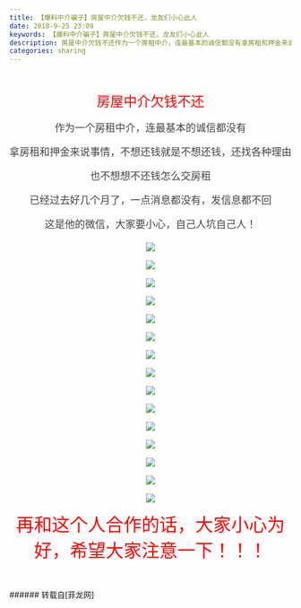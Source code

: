 ```yaml
---
title: 【爆料中介骗子】房屋中介欠钱不还，龙友们小心此人
date: 2018-9-25 23:09
keywords: 【爆料中介骗子】房屋中介欠钱不还，龙友们小心此人
description: 房屋中介欠钱不还作为一个房租中介，连最基本的诚信都没有拿房租和押金来说事情，不想还钱就是不想还钱，还找各种理由也不想想不还钱怎么交房租已经过去好几个月了，一点消息都没有，发信息都不回这是他的微信，大家要小心，自己人坑自己人！再和这个人合作的话，大家小心为好，希望大家注意一下！！！
categories: sharing
---
```

<td class="t_f" id="postmessage_1879974">

<br/>
<br/>
<div align="center"><font color="#444444"><font face="微软雅黑"><font style="font-size:16px"><font face="微软雅黑"><font size="5"><font color="#ff0000">房屋中介欠钱不还</font></font></font></font></font></font></div><br/>
<div align="center"><font color="#444444"><font face="微软雅黑"><font style="font-size:16px"><font face="微软雅黑"><font size="4">作为一个房租中介，连最基本的诚信都没有</font></font></font></font></font></div><br/>
<div align="center"><font color="#444444"><font face="微软雅黑"><font style="font-size:16px"><font face="微软雅黑"><font size="4">拿房租和押金来说事情，不想还钱就是不想还钱，</font><font size="4">还找各种理由</font></font></font></font></font></div><br/>
<div align="center"><font color="#444444"><font face="微软雅黑"><font style="font-size:16px"><font face="微软雅黑"><font size="4">也不想想不还钱怎么交房租</font></font></font></font></font></div><br/>
<div align="center"><font color="#444444"><font face="微软雅黑"><font style="font-size:16px"><font face="微软雅黑"><font size="4">已经过去好几个月了，一点消息都没有，发信息都不回</font></font></font></font></font></div><br/>
<div align="center"><font color="#444444"><font face="微软雅黑"><font style="font-size:16px"><font face="微软雅黑"><font size="4">这是他的微信，大家要小心，自己人坑自己人！</font></font></font></font></font></div><div align="center"><font color="#444444"><font face="微软雅黑"><font style="font-size:16px"><font face="微软雅黑"><font size="4"><br/>
</font></font></font></font></font></div><div align="center"><font color="#444444"><font face="微软雅黑"><font style="font-size:16px">

<img aid="951387" data-cf-modified-b79fac69ca50cc0012809bf6-="" file="data/attachment/forum/201809/25/230726d8eyeuotu8euu8u7.jpg.thumb.jpg" id="aimg_951387" inpost="1" onclick="" onmouseover="" src="http://www.flw.ph/data/attachment/forum/201809/25/230726d8eyeuotu8euu8u7.jpg" style="cursor:pointer" zoomfile="data/attachment/forum/201809/25/230726d8eyeuotu8euu8u7.jpg"/>


</font></font></font></div><div align="center"><font color="#444444"><font face="微软雅黑"><font style="font-size:16px">

<img aid="951388" data-cf-modified-b79fac69ca50cc0012809bf6-="" file="data/attachment/forum/201809/25/230727eg6f0991966nc01c.jpg.thumb.jpg" id="aimg_951388" inpost="1" onclick="" onmouseover="" src="http://www.flw.ph/data/attachment/forum/201809/25/230727eg6f0991966nc01c.jpg" style="cursor:pointer" zoomfile="data/attachment/forum/201809/25/230727eg6f0991966nc01c.jpg"/>


</font></font></font></div><div align="center"><font color="#444444"><font face="微软雅黑"><font style="font-size:16px">

<img aid="951389" data-cf-modified-b79fac69ca50cc0012809bf6-="" file="data/attachment/forum/201809/25/230727gzg76tsz6ddzxlhl.jpg.thumb.jpg" id="aimg_951389" inpost="1" onclick="" onmouseover="" src="http://www.flw.ph/data/attachment/forum/201809/25/230727gzg76tsz6ddzxlhl.jpg" style="cursor:pointer" zoomfile="data/attachment/forum/201809/25/230727gzg76tsz6ddzxlhl.jpg"/>


</font></font></font></div><div align="center"><font color="#444444"><font face="微软雅黑"><font style="font-size:16px">

<img aid="951390" data-cf-modified-b79fac69ca50cc0012809bf6-="" file="data/attachment/forum/201809/25/230728b9zt5b9klb3cc8ck.jpg.thumb.jpg" id="aimg_951390" inpost="1" onclick="" onmouseover="" src="http://www.flw.ph/data/attachment/forum/201809/25/230728b9zt5b9klb3cc8ck.jpg" style="cursor:pointer" zoomfile="data/attachment/forum/201809/25/230728b9zt5b9klb3cc8ck.jpg"/>


</font></font></font></div><div align="center"><font color="#444444"><font face="微软雅黑"><font style="font-size:16px">

<img aid="951391" data-cf-modified-b79fac69ca50cc0012809bf6-="" file="data/attachment/forum/201809/25/230729k99dld1ps1zttdyd.jpg.thumb.jpg" id="aimg_951391" inpost="1" onclick="" onmouseover="" src="http://www.flw.ph/data/attachment/forum/201809/25/230729k99dld1ps1zttdyd.jpg" style="cursor:pointer" zoomfile="data/attachment/forum/201809/25/230729k99dld1ps1zttdyd.jpg"/>


</font></font></font></div><div align="center"><font color="#444444"><font face="微软雅黑"><font style="font-size:16px">

<img aid="951392" data-cf-modified-b79fac69ca50cc0012809bf6-="" file="data/attachment/forum/201809/25/230729hweyc5o6maa4e4ha.jpg.thumb.jpg" id="aimg_951392" inpost="1" onclick="" onmouseover="" src="http://www.flw.ph/data/attachment/forum/201809/25/230729hweyc5o6maa4e4ha.jpg" style="cursor:pointer" zoomfile="data/attachment/forum/201809/25/230729hweyc5o6maa4e4ha.jpg"/>


</font></font></font></div><div align="center"><font color="#444444"><font face="微软雅黑"><font style="font-size:16px">

<img aid="951393" data-cf-modified-b79fac69ca50cc0012809bf6-="" file="data/attachment/forum/201809/25/230729jp8stg61dt6jhvrd.jpg.thumb.jpg" id="aimg_951393" inpost="1" onclick="" onmouseover="" src="http://www.flw.ph/data/attachment/forum/201809/25/230729jp8stg61dt6jhvrd.jpg" style="cursor:pointer" zoomfile="data/attachment/forum/201809/25/230729jp8stg61dt6jhvrd.jpg"/>


</font></font></font></div><div align="center"><font color="#444444"><font face="微软雅黑"><font style="font-size:16px">

<img aid="951394" data-cf-modified-b79fac69ca50cc0012809bf6-="" file="data/attachment/forum/201809/25/230730lvnedlb0pmx0qd0q.jpg.thumb.jpg" id="aimg_951394" inpost="1" onclick="" onmouseover="" src="http://www.flw.ph/data/attachment/forum/201809/25/230730lvnedlb0pmx0qd0q.jpg" style="cursor:pointer" zoomfile="data/attachment/forum/201809/25/230730lvnedlb0pmx0qd0q.jpg"/>


</font></font></font></div><div align="center"><font color="#444444"><font face="微软雅黑"><font style="font-size:16px">

<img aid="951395" data-cf-modified-b79fac69ca50cc0012809bf6-="" file="data/attachment/forum/201809/25/230730rmmz1n7aya1chsou.jpg.thumb.jpg" id="aimg_951395" inpost="1" onclick="" onmouseover="" src="http://www.flw.ph/data/attachment/forum/201809/25/230730rmmz1n7aya1chsou.jpg" style="cursor:pointer" zoomfile="data/attachment/forum/201809/25/230730rmmz1n7aya1chsou.jpg"/>


</font></font></font></div><div align="center"><font color="#444444"><font face="微软雅黑"><font style="font-size:16px">

<img aid="951396" data-cf-modified-b79fac69ca50cc0012809bf6-="" file="data/attachment/forum/201809/25/230731tc4fczciiz4s933s.jpg.thumb.jpg" id="aimg_951396" inpost="1" onclick="" onmouseover="" src="http://www.flw.ph/data/attachment/forum/201809/25/230731tc4fczciiz4s933s.jpg" style="cursor:pointer" zoomfile="data/attachment/forum/201809/25/230731tc4fczciiz4s933s.jpg"/>


</font></font></font></div><div align="center"><font color="#444444"><font face="微软雅黑"><font style="font-size:16px">

<img aid="951397" data-cf-modified-b79fac69ca50cc0012809bf6-="" file="data/attachment/forum/201809/25/230731tj2c4tj4xxtbks4x.jpg.thumb.jpg" id="aimg_951397" inpost="1" onclick="" onmouseover="" src="http://www.flw.ph/data/attachment/forum/201809/25/230731tj2c4tj4xxtbks4x.jpg" style="cursor:pointer" zoomfile="data/attachment/forum/201809/25/230731tj2c4tj4xxtbks4x.jpg"/>


</font></font></font></div><div align="center"><font color="#444444"><font face="微软雅黑"><font style="font-size:16px">

<img aid="951398" data-cf-modified-b79fac69ca50cc0012809bf6-="" file="data/attachment/forum/201809/25/230731o5bfpbekhpzzg5eh.jpg.thumb.jpg" id="aimg_951398" inpost="1" onclick="" onmouseover="" src="http://www.flw.ph/data/attachment/forum/201809/25/230731o5bfpbekhpzzg5eh.jpg" style="cursor:pointer" zoomfile="data/attachment/forum/201809/25/230731o5bfpbekhpzzg5eh.jpg"/>


</font></font></font></div><div align="center"><font color="#444444"><font face="微软雅黑"><font style="font-size:16px">

<img aid="951399" data-cf-modified-b79fac69ca50cc0012809bf6-="" file="data/attachment/forum/201809/25/230732fikf8q2bxssb0xba.jpg.thumb.jpg" id="aimg_951399" inpost="1" onclick="" onmouseover="" src="http://www.flw.ph/data/attachment/forum/201809/25/230732fikf8q2bxssb0xba.jpg" style="cursor:pointer" zoomfile="data/attachment/forum/201809/25/230732fikf8q2bxssb0xba.jpg"/>


</font></font></font></div><div align="center"><font color="#444444"><font face="微软雅黑"><font style="font-size:16px">

<img aid="951400" data-cf-modified-b79fac69ca50cc0012809bf6-="" file="data/attachment/forum/201809/25/230732mb46rokehheobzz3.jpg.thumb.jpg" id="aimg_951400" inpost="1" onclick="" onmouseover="" src="http://www.flw.ph/data/attachment/forum/201809/25/230732mb46rokehheobzz3.jpg" style="cursor:pointer" zoomfile="data/attachment/forum/201809/25/230732mb46rokehheobzz3.jpg"/>


</font></font></font></div><div align="center"><font color="#444444"><font face="微软雅黑"><font style="font-size:16px">

<img aid="951401" data-cf-modified-b79fac69ca50cc0012809bf6-="" file="data/attachment/forum/201809/25/230733pkwm3d3mtvdt2kdu.jpg.thumb.jpg" id="aimg_951401" inpost="1" onclick="" onmouseover="" src="http://www.flw.ph/data/attachment/forum/201809/25/230733pkwm3d3mtvdt2kdu.jpg" style="cursor:pointer" zoomfile="data/attachment/forum/201809/25/230733pkwm3d3mtvdt2kdu.jpg"/>


</font></font></font></div><div align="center"><font face="微软雅黑"><font color="#ff0000"><font style="font-size:16px"><font size="6">再和这个人合作的话，大家小心为好，</font><font size="6">希望大家注意一下！！！</font></font></font></font></div><br/>
<br/>
</td>
###### 转载自[菲龙网]